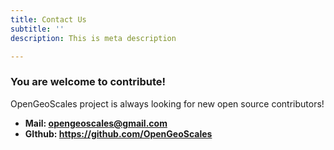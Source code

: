 ```yaml
---
title: Contact Us
subtitle: ''
description: This is meta description

---
```

### You are welcome to contribute!

OpenGeoScales project is always looking for new open source contributors!

* **Mail: opengeoscales@gmail.com**
* **GIthub: https://github.com/OpenGeoScales**
